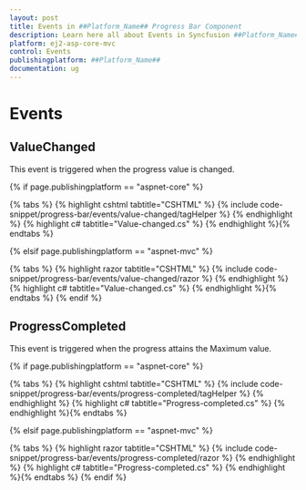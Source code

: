 ```yaml
---
layout: post
title: Events in ##Platform_Name## Progress Bar Component
description: Learn here all about Events in Syncfusion ##Platform_Name## Progress Bar component of Syncfusion Essential JS 2 and more.
platform: ej2-asp-core-mvc
control: Events
publishingplatform: ##Platform_Name##
documentation: ug
---
```



# Events

## ValueChanged

<!-- markdownlint-disable MD033 -->

This event is triggered when the progress value is changed.

{% if page.publishingplatform == "aspnet-core" %}

{% tabs %}
{% highlight cshtml tabtitle="CSHTML" %}
{% include code-snippet/progress-bar/events/value-changed/tagHelper %}
{% endhighlight %}
{% highlight c# tabtitle="Value-changed.cs" %}
{% endhighlight %}{% endtabs %}

{% elsif page.publishingplatform == "aspnet-mvc" %}

{% tabs %}
{% highlight razor tabtitle="CSHTML" %}
{% include code-snippet/progress-bar/events/value-changed/razor %}
{% endhighlight %}
{% highlight c# tabtitle="Value-changed.cs" %}
{% endhighlight %}{% endtabs %}
{% endif %}



## ProgressCompleted

This event is triggered when the progress attains the Maximum value.

{% if page.publishingplatform == "aspnet-core" %}

{% tabs %}
{% highlight cshtml tabtitle="CSHTML" %}
{% include code-snippet/progress-bar/events/progress-completed/tagHelper %}
{% endhighlight %}
{% highlight c# tabtitle="Progress-completed.cs" %}
{% endhighlight %}{% endtabs %}

{% elsif page.publishingplatform == "aspnet-mvc" %}

{% tabs %}
{% highlight razor tabtitle="CSHTML" %}
{% include code-snippet/progress-bar/events/progress-completed/razor %}
{% endhighlight %}
{% highlight c# tabtitle="Progress-completed.cs" %}
{% endhighlight %}{% endtabs %}
{% endif %}

